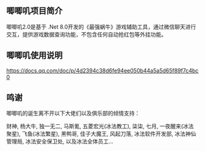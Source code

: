 ## 唧唧叽项目简介
唧唧叽2.0是基于 .Net 8.0开发的《最强蜗牛》游戏辅助工具，通过微信聊天进行交互，提供游戏数据查询功能，不包含任何自动抢红包等外挂功能。

## 唧唧叽使用说明
https://docs.qq.com/doc/p/4d2394c38d6fe94ee050b44a5a5d65f89f7c4bc0


## 鸣谢
唧唧叽的诞生离不开以下大佬们以及俱乐部的倾情支持：

财神, 杨大牛, 独一无二, 
马斯氪, 五菱宏光(冰法教工), 柒柒,
七月, 一夜醒来(冰法聚星), 飞鱼(冰法繁星),
黑鸭哥, 佳子大魔王, 风起刀落,
冰法软件开发部, 冰法神仙管理局, 冰法安全保卫处, 
以及冰法全体员工…

